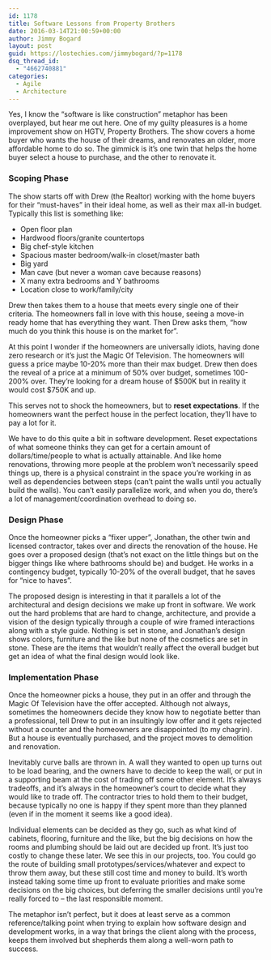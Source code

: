 ```yaml
---
id: 1178
title: Software Lessons from Property Brothers
date: 2016-03-14T21:00:59+00:00
author: Jimmy Bogard
layout: post
guid: https://lostechies.com/jimmybogard/?p=1178
dsq_thread_id:
  - "4662740881"
categories:
  - Agile
  - Architecture
---
```

Yes, I know the “software is like construction” metaphor has been overplayed, but hear me out here. One of my guilty pleasures is a home improvement show on HGTV, Property Brothers. The show covers a home buyer who wants the house of their dreams, and renovates an older, more affordable home to do so. The gimmick is it’s one twin that helps the home buyer select a house to purchase, and the other to renovate it.

### 

### Scoping Phase

The show starts off with Drew (the Realtor) working with the home buyers for their “must-haves” in their ideal home, as well as their max all-in budget. Typically this list is something like:

  * Open floor plan
  * Hardwood floors/granite countertops
  * Big chef-style kitchen
  * Spacious master bedroom/walk-in closet/master bath
  * Big yard
  * Man cave (but never a woman cave because reasons)
  * X many extra bedrooms and Y bathrooms
  * Location close to work/family/city

Drew then takes them to a house that meets every single one of their criteria. The homeowners fall in love with this house, seeing a move-in ready home that has everything they want. Then Drew asks them, “how much do you think this house is on the market for”.

At this point I wonder if the homeowners are universally idiots, having done zero research or it’s just the Magic Of Television. The homeowners will guess a price maybe 10-20% more than their max budget. Drew then does the reveal of a price at a minimum of 50% over budget, sometimes 100-200% over. They’re looking for a dream house of $500K but in reality it would cost $750K and up.

This serves not to shock the homeowners, but to **reset expectations**. If the homeowners want the perfect house in the perfect location, they’ll have to pay a lot for it.

We have to do this quite a bit in software development. Reset expectations of what someone thinks they can get for a certain amount of dollars/time/people to what is actually attainable. And like home renovations, throwing more people at the problem won’t necessarily speed things up, there is a physical constraint in the space you’re working in as well as dependencies between steps (can’t paint the walls until you actually build the walls). You can’t easily parallelize work, and when you do, there’s a lot of management/coordination overhead to doing so.

### Design Phase

Once the homeowner picks a “fixer upper”, Jonathan, the other twin and licensed contractor, takes over and directs the renovation of the house. He goes over a proposed design (that’s not exact on the little things but on the bigger things like where bathrooms should be) and budget. He works in a contingency budget, typically 10-20% of the overall budget, that he saves for “nice to haves”.

The proposed design is interesting in that it parallels a lot of the architectural and design decisions we make up front in software. We work out the hard problems that are hard to change, architecture, and provide a vision of the design typically through a couple of wire framed interactions along with a style guide. Nothing is set in stone, and Jonathan’s design shows colors, furniture and the like but none of the cosmetics are set in stone. These are the items that wouldn’t really affect the overall budget but get an idea of what the final design would look like.

### Implementation Phase

Once the homeowner picks a house, they put in an offer and through the Magic Of Television have the offer accepted. Although not always, sometimes the homeowners decide they know how to negotiate better than a professional, tell Drew to put in an insultingly low offer and it gets rejected without a counter and the homeowners are disappointed (to my chagrin). But a house is eventually purchased, and the project moves to demolition and renovation.

Inevitably curve balls are thrown in. A wall they wanted to open up turns out to be load bearing, and the owners have to decide to keep the wall, or put in a supporting beam at the cost of trading off some other element. It’s always tradeoffs, and it’s always in the homeowner’s court to decide what they would like to trade off. The contractor tries to hold them to their budget, because typically no one is happy if they spent more than they planned (even if in the moment it seems like a good idea).

Individual elements can be decided as they go, such as what kind of cabinets, flooring, furniture and the like, but the big decisions on how the rooms and plumbing should be laid out are decided up front. It’s just too costly to change these later. We see this in our projects, too. You could go the route of building small prototypes/services/whatever and expect to throw them away, but these still cost time and money to build. It’s worth instead taking some time up front to evaluate priorities and make some decisions on the big choices, but deferring the smaller decisions until you’re really forced to – the last responsible moment.

The metaphor isn’t perfect, but it does at least serve as a common reference/talking point when trying to explain how software design and development works, in a way that brings the client along with the process, keeps them involved but shepherds them along a well-worn path to success.